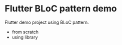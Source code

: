# Flutter BLoC pattern demo

Flutter demo project using BLoC pattern.

- from scratch
- using library